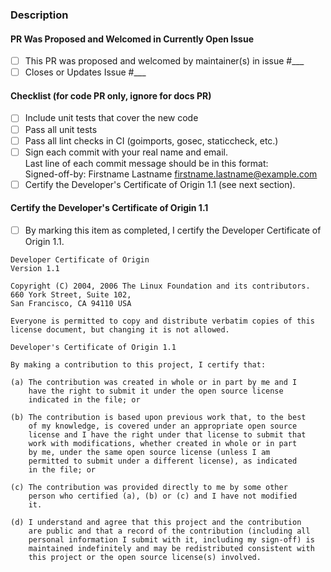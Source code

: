 <!--
Thank you for your interest in contributing to fxamacker/cbor!
-->

### Description


<!-- For code contributions, please complete all the items below this line. -->
<!-- For documentation-only contributions, please delete everything below this line. -->

#### PR Was Proposed and Welcomed in Currently Open Issue

- [ ] This PR was proposed and welcomed by maintainer(s) in issue #___
- [ ] Closes or Updates Issue #___

#### Checklist (for code PR only, ignore for docs PR)

- [ ] Include unit tests that cover the new code
- [ ] Pass all unit tests 
- [ ] Pass all lint checks in CI (goimports, gosec, staticcheck, etc.)
- [ ] Sign each commit with your real name and email.  
      Last line of each commit message should be in this format:  
      Signed-off-by: Firstname Lastname <firstname.lastname@example.com>
- [ ] Certify the Developer's Certificate of Origin 1.1
      (see next section).

#### Certify the Developer's Certificate of Origin 1.1

- [ ] By marking this item as completed, I certify 
      the Developer Certificate of Origin 1.1.

```
Developer Certificate of Origin
Version 1.1

Copyright (C) 2004, 2006 The Linux Foundation and its contributors.
660 York Street, Suite 102,
San Francisco, CA 94110 USA

Everyone is permitted to copy and distribute verbatim copies of this
license document, but changing it is not allowed.

Developer's Certificate of Origin 1.1

By making a contribution to this project, I certify that:

(a) The contribution was created in whole or in part by me and I
    have the right to submit it under the open source license
    indicated in the file; or

(b) The contribution is based upon previous work that, to the best
    of my knowledge, is covered under an appropriate open source
    license and I have the right under that license to submit that
    work with modifications, whether created in whole or in part
    by me, under the same open source license (unless I am
    permitted to submit under a different license), as indicated
    in the file; or

(c) The contribution was provided directly to me by some other
    person who certified (a), (b) or (c) and I have not modified
    it.

(d) I understand and agree that this project and the contribution
    are public and that a record of the contribution (including all
    personal information I submit with it, including my sign-off) is
    maintained indefinitely and may be redistributed consistent with
    this project or the open source license(s) involved.
```

